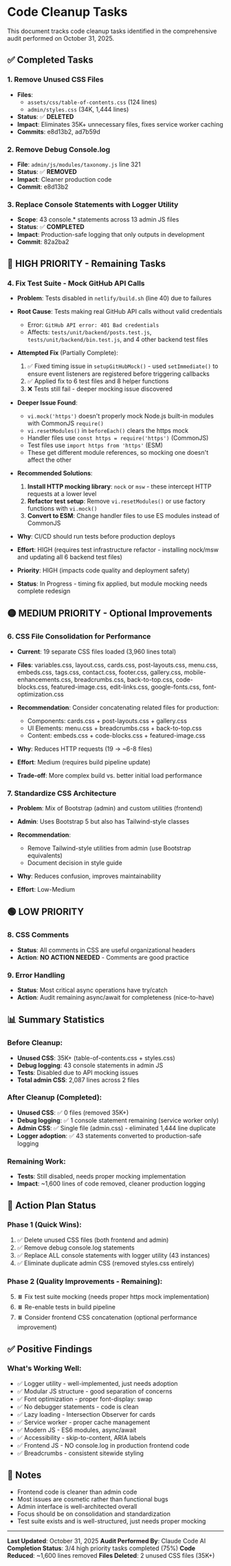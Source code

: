 # Code Cleanup Tasks

This document tracks code cleanup tasks identified in the comprehensive audit performed on October 31, 2025.

## ✅ Completed Tasks

### 1. Remove Unused CSS Files
- **Files**:
  - `assets/css/table-of-contents.css` (124 lines)
  - `admin/styles.css` (34K, 1,444 lines)
- **Status**: ✅ **DELETED**
- **Impact**: Eliminates 35K+ unnecessary files, fixes service worker caching
- **Commits**: e8d13b2, ad7b59d

### 2. Remove Debug Console.log
- **File**: `admin/js/modules/taxonomy.js` line 321
- **Status**: ✅ **REMOVED**
- **Impact**: Cleaner production code
- **Commit**: e8d13b2

### 3. Replace Console Statements with Logger Utility
- **Scope**: 43 console.* statements across 13 admin JS files
- **Status**: ✅ **COMPLETED**
- **Impact**: Production-safe logging that only outputs in development
- **Commit**: 82a2ba2

## 🔴 HIGH PRIORITY - Remaining Tasks

### 4. Fix Test Suite - Mock GitHub API Calls
- **Problem**: Tests disabled in `netlify/build.sh` (line 40) due to failures
- **Root Cause**: Tests making real GitHub API calls without valid credentials
  - Error: `GitHub API error: 401 Bad credentials`
  - Affects: `tests/unit/backend/posts.test.js`, `tests/unit/backend/bin.test.js`, and 4 other backend test files

- **Attempted Fix** (Partially Complete):
  1. ✅ Fixed timing issue in `setupGitHubMock()` - used `setImmediate()` to ensure event listeners are registered before triggering callbacks
  2. ✅ Applied fix to 6 test files and 8 helper functions
  3. ❌ Tests still fail - deeper mocking issue discovered

- **Deeper Issue Found**:
  - `vi.mock('https')` doesn't properly mock Node.js built-in modules with CommonJS `require()`
  - `vi.resetModules()` in `beforeEach()` clears the https mock
  - Handler files use `const https = require('https')` (CommonJS)
  - Test files use `import https from 'https'` (ESM)
  - These get different module references, so mocking one doesn't affect the other

- **Recommended Solutions**:
  1. **Install HTTP mocking library**: `nock` or `msw` - these intercept HTTP requests at a lower level
  2. **Refactor test setup**: Remove `vi.resetModules()` or use factory functions with `vi.mock()`
  3. **Convert to ESM**: Change handler files to use ES modules instead of CommonJS

- **Why**: CI/CD should run tests before production deploys
- **Effort**: HIGH (requires test infrastructure refactor - installing nock/msw and updating all 6 backend test files)
- **Priority**: HIGH (impacts code quality and deployment safety)
- **Status**: In Progress - timing fix applied, but module mocking needs complete redesign

## 🟡 MEDIUM PRIORITY - Optional Improvements

### 6. CSS File Consolidation for Performance
- **Current**: 19 separate CSS files loaded (3,960 lines total)
- **Files**: variables.css, layout.css, cards.css, post-layouts.css, menu.css, embeds.css, tags.css, contact.css, footer.css, gallery.css, mobile-enhancements.css, breadcrumbs.css, back-to-top.css, code-blocks.css, featured-image.css, edit-links.css, google-fonts.css, font-optimization.css

- **Recommendation**: Consider concatenating related files for production:
  - Components: cards.css + post-layouts.css + gallery.css
  - UI Elements: menu.css + breadcrumbs.css + back-to-top.css
  - Content: embeds.css + code-blocks.css + featured-image.css

- **Why**: Reduces HTTP requests (19 → ~6-8 files)
- **Effort**: Medium (requires build pipeline update)
- **Trade-off**: More complex build vs. better initial load performance

### 7. Standardize CSS Architecture
- **Problem**: Mix of Bootstrap (admin) and custom utilities (frontend)
- **Admin**: Uses Bootstrap 5 but also has Tailwind-style classes
- **Recommendation**:
  - Remove Tailwind-style utilities from admin (use Bootstrap equivalents)
  - Document decision in style guide

- **Why**: Reduces confusion, improves maintainability
- **Effort**: Low-Medium

## 🟢 LOW PRIORITY

### 8. CSS Comments
- **Status**: All comments in CSS are useful organizational headers
- **Action**: **NO ACTION NEEDED** - Comments are good practice

### 9. Error Handling
- **Status**: Most critical async operations have try/catch
- **Action**: Audit remaining async/await for completeness (nice-to-have)

## 📊 Summary Statistics

### Before Cleanup:
- **Unused CSS**: 35K+ (table-of-contents.css + styles.css)
- **Debug logging**: 43 console statements in admin JS
- **Tests**: Disabled due to API mocking issues
- **Total admin CSS**: 2,087 lines across 2 files

### After Cleanup (Completed):
- **Unused CSS**: ✅ 0 files (removed 35K+)
- **Debug logging**: ✅ 1 console statement remaining (service worker only)
- **Admin CSS**: ✅ Single file (admin.css) - eliminated 1,444 line duplicate
- **Logger adoption**: ✅ 43 statements converted to production-safe logging

### Remaining Work:
- **Tests**: Still disabled, needs proper mocking implementation
- **Impact**: ~1,600 lines of code removed, cleaner production logging

## 🎯 Action Plan Status

### Phase 1 (Quick Wins):
1. ✅ Delete unused CSS files (both frontend and admin)
2. ✅ Remove debug console.log statements
3. ✅ Replace ALL console statements with logger utility (43 instances)
4. ✅ Eliminate duplicate admin CSS (removed styles.css entirely)

### Phase 2 (Quality Improvements - Remaining):
5. ⏸️ Fix test suite mocking (needs proper https mock implementation)
6. ⏸️ Re-enable tests in build pipeline
7. ⏸️ Consider frontend CSS concatenation (optional performance improvement)

## ✅ Positive Findings

### What's Working Well:
- ✅ Logger utility - well-implemented, just needs adoption
- ✅ Modular JS structure - good separation of concerns
- ✅ Font optimization - proper font-display: swap
- ✅ No debugger statements - code is clean
- ✅ Lazy loading - Intersection Observer for cards
- ✅ Service worker - proper cache management
- ✅ Modern JS - ES6 modules, async/await
- ✅ Accessibility - skip-to-content, ARIA labels
- ✅ Frontend JS - NO console.log in production frontend code
- ✅ Breadcrumbs - consistent sitewide styling

## 📝 Notes

- Frontend code is cleaner than admin code
- Most issues are cosmetic rather than functional bugs
- Admin interface is well-architected overall
- Focus should be on consolidation and standardization
- Test suite exists and is well-structured, just needs proper mocking

---

**Last Updated**: October 31, 2025
**Audit Performed By**: Claude Code AI
**Completion Status**: 3/4 high priority tasks completed (75%)
**Code Reduced**: ~1,600 lines removed
**Files Deleted**: 2 unused CSS files (35K+)
